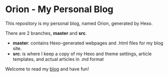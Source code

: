 # Orion - My Personal Blog

This repository is my personal blog, named Orion, generated by Hexo.

There are 2 branches, **master** and **src**.

- **master**: contains Hexo-generated webpages and .html files for my blog site.
- **src**: is where I keep a copy of my Hexo and theme settings, article templates, and actual articles in .md format

Welcome to read my [blog](https://olivierjeannin.github.io/) and have fun!
